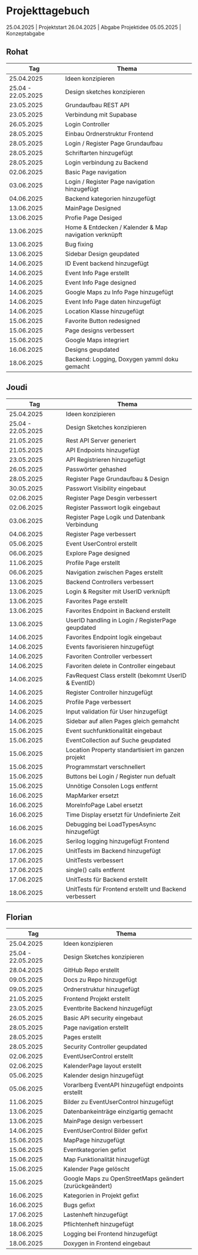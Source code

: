# Projekttagebuch

25.04.2025 | Projektstart
26.04.2025 | Abgabe Projektidee
05.05.2025 | Konzeptabgabe

## Rohat

| Tag                | Thema                                                  |
| ------------------ | ------------------------------------------------------ |
| 25.04.2025         | Ideen konzipieren                                      |
| 25.04 - 22.05.2025 | Design sketches konzipieren                            |
| 23.05.2025         | Grundaufbau REST API                                   |
| 23.05.2025         | Verbindung mit Supabase                                |
| 26.05.2025         | Login Controller                                       |
| 28.05.2025         | Einbau Ordnerstruktur Frontend                         |
| 28.05.2025         | Login / Register Page Grundaufbau                      |
| 28.05.2025         | Schriftarten hinzugefügt                               |
| 28.05.2025         | Login verbindung zu Backend                            |
| 02.06.2025         | Basic Page navigation                                  |
| 03.06.2025         | Login / Register Page navigation hinzugefügt           |
| 04.06.2025         | Backend kategorien hinzugefügt                         |
| 13.06.2025         | MainPage Designed                                      |
| 13.06.2025         | Profie Page Desiged                                    |
| 13.06.2025         | Home & Entdecken / Kalender & Map navigation verknüpft |
| 13.06.2025         | Bug fixing                                             |
| 13.06.2025         | Sidebar Design geupdated                               |
| 14.06.2025         | ID Event backend hinzugefügt                           |
| 14.06.2025         | Event Info Page erstellt                               |
| 14.06.2025         | Event Info Page designed                               |
| 14.06.2025         | Google Maps zu Info Page hinzugefügt                   |
| 14.06.2025         | Event Info Page daten hinzugefügt                      |
| 14.06.2025         | Location Klasse hinzugefügt                            |
| 15.06.2025         | Favorite Button redesigned                             |
| 15.06.2025         | Page designs verbessert                                |
| 15.06.2025         | Google Maps integriert                                 |
| 16.06.2025         | Designs geupdated                                      |
| 18.06.2025         | Backend: Logging, Doxygen yamml doku gemacht           |

## Joudi

| Tag                | Thema                                                  |
| ------------------ | ------------------------------------------------------ |
| 25.04.2025         | Ideen konzipieren                                      |
| 25.04 - 22.05.2025 | Design Sketches konzipieren                            |
| 21.05.2025         | Rest API Server generiert                              |
| 21.05.2025         | API Endpoints hinzugefügt                              |
| 23.05.2025         | API Registrieren hinzugefügt                           |
| 26.05.2025         | Passwörter gehashed                                    |
| 28.05.2025         | Register Page Grundaufbau & Design                     |
| 30.05.2025         | Passwort Visibility eingebaut                          |
| 02.06.2025         | Register Page Desgin verbessert                        |
| 02.06.2025         | Register Passwort logik eingebaut                      |
| 03.06.2025         | Register Page Logik und Datenbank Verbindung           |
| 04.06.2025         | Register Page verbessert                               |
| 05.06.2025         | Event UserControl erstellt                             |
| 06.06.2025         | Explore Page designed                                  |
| 11.06.2025         | Profile Page erstellt                                  |
| 06.06.2025         | Navigation zwischen Pages erstellt                     |
| 13.06.2025         | Backend Controllers verbessert                         |
| 13.06.2025         | Login & Regsiter mit UserID verknüpft                  |
| 13.06.2025         | Favorites Page erstellt                                |
| 13.06.2025         | Favorites Endpoint in Backend erstellt                 |
| 13.06.2025         | UserID handling in Login / RegisterPage geupdated      |
| 14.06.2025         | Favorites Endpoint logik eingebaut                     |
| 14.06.2025         | Events favorisieren hinzugefügt                        |
| 14.06.2025         | Favoriten Controller verbessert                        |
| 14.06.2025         | Favoriten delete in Controller eingebaut               |
| 14.06.2025         | FavRequest Class erstellt (bekommt UserID & EventID)   |
| 14.06.2025         | Register Controller hinzugefügt                        |
| 14.06.2025         | Profile Page verbessert                                |
| 14.06.2025         | Input validation für User hinzugefügt                  |
| 14.06.2025         | Sidebar auf allen Pages gleich gemahcht                |
| 15.06.2025         | Event suchfunktionalität eingebaut                     |
| 15.06.2025         | EventCollection auf Suche geupdated                    |
| 15.06.2025         | Location Property standartisiert im ganzen projekt     |
| 15.06.2025         | Programmstart verschnellert                            |
| 15.06.2025         | Buttons bei Login / Register nun defualt               |
| 15.06.2025         | Unnötige Consolen Logs entfernt                        |
| 16.06.2025         | MapMarker ersetzt                                      |
| 16.06.2025         | MoreInfoPage Label ersetzt                             |
| 16.06.2025         | Time Display ersetzt für Undefinierte Zeit             |
| 16.06.2025         | Debugging bei LoadTypesAsync hinzugefügt               |
| 16.06.2025         | Serilog logging hinzugefügt Frontend                   |
| 17.06.2025         | UnitTests im Backend hinzugefügt                       |
| 17.06.2025         | UnitTests verbessert                                   |
| 17.06.2025         | single() calls entfernt                                |
| 17.06.2025         | UnitTests für Backend erstellt                         |
| 18.06.2025         | UnitTests für Frontend erstellt und Backend verbessert |

## Florian

| Tag                | Thema                                                   |
| ------------------ | ------------------------------------------------------- |
| 25.04.2025         | Ideen konzipieren                                       |
| 25.04 - 22.05.2025 | Design Sketches konzipieren                             |
| 28.04.2025         | GitHub Repo erstellt                                    |
| 09.05.2025         | Docs zu Repo hinzugefügt                                |
| 09.05.2025         | Ordnerstruktur hinzugefügt                              |
| 21.05.2025         | Frontend Projekt erstellt                               |
| 23.05.2025         | Eventbrite Backend hinzugefügt                          |
| 26.05.2025         | Basic API security eingebaut                            |
| 28.05.2025         | Page navigation erstellt                                |
| 28.05.2025         | Pages erstellt                                          |
| 28.05.2025         | Security Controller geupdated                           |
| 02.06.2025         | EventUserControl erstellt                               |
| 02.06.2025         | KalenderPage layout erstellt                            |
| 05.06.2025         | Kalender design hinzugefügt                             |
| 05.06.2025         | Vorarlberg EventAPI hinzugefügt endpoints erstellt      |
| 11.06.2025         | Bilder zu EventUserControl hinzugefügt                  |
| 13.06.2025         | Datenbankeinträge einzigartig gemacht                   |
| 13.06.2025         | MainPage design verbessert                              |
| 14.06.2025         | EventUserControl Bilder gefixt                          |
| 15.06.2025         | MapPage hinzugefügt                                     |
| 15.06.2025         | Eventkategorien gefixt                                  |
| 15.06.2025         | Map Funktionalität hinzugefügt                          |
| 15.06.2025         | Kalender Page gelöscht                                  |
| 15.06.2025         | Google Maps zu OpenStreetMaps geändert (zurückgeändert) |
| 16.06.2025         | Kategorien in Projekt gefixt                            |
| 16.06.2025         | Bugs gefixt                                             |
| 17.06.2025         | Lastenheft hinzugefügt                                  |
| 18.06.2025         | Pflichtenheft hinzugefügt                               |
| 18.06.2025         | Logging bei Frontend hinzugefügt                        |
| 18.06.2025         | Doxygen in Frontend eingebaut                           |